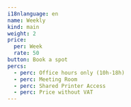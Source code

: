 ```yaml
---
i18nlanguage: en
name: Weekly
kind: main
weight: 2
price:
  per: Week
  rate: 50
button: Book a spot
percs:
  - perc: Office hours only (10h-18h)
  - perc: Meeting Room
  - perc: Shared Printer Access
  - perc: Price without VAT
---
```

